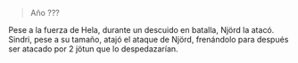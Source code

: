 > Año ???

Pese a la fuerza de Hela, durante un descuido en batalla, Njörd la atacó. Sindri, pese a su tamaño, atajó el ataque de Njörd, frenándolo para después ser atacado por 2 jötun que lo despedazarían.